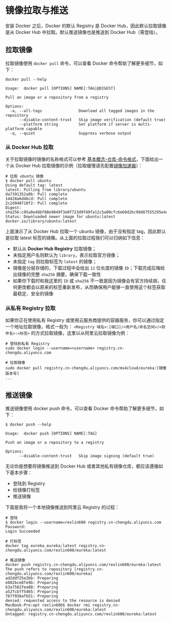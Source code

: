 # 镜像拉取与推送

安装 Docker 之后，Docker 的默认 Registry 是 Docker Hub，因此默认拉取镜像是从 Docker Hub 中拉取。默认推送镜像也是推送到 Docker Hub（需登陆）。

## 拉取镜像

拉取镜像使用 `docker pull` 命令，可以查看 Docker 命令帮助了解更多细节，如下：

```text
docker pull --help

Usage:	docker pull [OPTIONS] NAME[:TAG|@DIGEST]

Pull an image or a repository from a registry

Options:
  -a, --all-tags                Download all tagged images in the repository
      --disable-content-trust   Skip image verification (default true)
      --platform string         Set platform if server is multi-platform capable
  -q, --quiet                   Suppress verbose output
```

### 从 Docker Hub 拉取

关于拉取镜像时镜像的名称格式可以参考 [基本概念-仓库-命令格式](../chapter-1-basic-concepts/repository.md#ming-ming-gui-fan)，下面给出一个从 Docker Hub 拉取镜像的示例（拉取缓慢请先配置[镜像加速器](../chapter-2-install-tutorial/mirror-accelerator.md)）：

```text
# 拉取 ubuntu 镜像
$ docker pull ubuntu
Using default tag: latest
latest: Pulling from library/ubuntu
da7391352a9b: Pull complete
14428a6d4bcd: Pull complete
2c2d948710f2: Pull complete
Digest: sha256:c95a8e48bf88e9849f3e0f723d9f49fa12c5a00cfc6e60d2bc99d87555295e4c
Status: Downloaded newer image for ubuntu:latest
docker.io/library/ubuntu:latest
```

上面演示了从 Docker Hub 拉取一个 ubuntu 镜像，由于没有指定 tag，因此默认是拉取 latest 标签的镜像。从上面的拉取过程我们可以归纳如下信息：

* 默认从 **Docker Hub Registry** 拉取镜像；
* 未指定用户名则默认为 `library`，表示拉取官方镜像；
* 未指定 `tag` 则拉取标签为 `latest` 的镜像；
* 镜像是分层存储的，下载过程中会给出 `12` 位长度的镜像 `ID`；下载完成后悔给出镜像的完整 `sha256` 摘要，确保下载一致性
* 如果你下载时和我这里的 `ID` 或 `sha256` 不一致是因为镜像会有官方持续胡，任何更改都会以原来的标签重新发布，从而确保用户能够一直使用这个标签获取最稳定、安全的镜像

### 从私有 Registry 拉取

如果你正在使用私有 Registry 或使用云服务商提供的容器服务，你可以通过指定一个地址拉取镜像，格式一般为： `<Registry 域名>:[端口]/<用户名/命名空间>/<软件名>:<标签>` 的方式拉取镜像，这里以从阿里云拉取镜像为例：

```text
# 登陆到私有 Registry
sudo docker login --username=<username> registry.cn-chengdu.aliyuncs.com

# 拉取镜像
sudo docker pull registry.cn-chengdu.aliyuncs.com/ms4cloud/eureka:[镜像版本号]
...
```

## 推送镜像

推送镜像使用 docker push 命令，可以查看 Docker 命令帮助了解更多细节，如下：

```text
$ docker push --help

Usage:	docker push [OPTIONS] NAME[:TAG]

Push an image or a repository to a registry

Options:
      --disable-content-trust   Skip image signing (default true)
```

无论你是想要将镜像推送到 Docker Hub 或者其他私有镜像仓库，都应该遵循如下基本步骤：

* 登陆到 Registry
* 给镜像打标签
* 推送镜像

下面是我将一个本地镜像推送到阿里云 Registry 的过程：

```text
# 登陆
$ docker login --username=rexlin600 registry.cn-chengdu.aliyuncs.com
Password:
Login Succeeded

# 打标签
docker tag eureka_eureka:latest registry.cn-chengdu.aliyuncs.com/rexlin600/eureka:latest

# 推送镜像
docker push registry.cn-chengdu.aliyuncs.com/rexlin600/eureka:latest
The push refers to repository [registry.cn-chengdu.aliyuncs.com/rexlin600/eureka]
ad2ddf25e2bb: Preparing
e602bce8fe9b: Preparing
b3a7582fea88: Preparing
a52fcbff5465: Preparing
767f936afb51: Preparing
denied: requested access to the resource is denied
MacBook-Pro:opt rexlin600$ docker rmi registry.cn-chengdu.aliyuncs.com/rexlin600/eureka:latest
Untagged: registry.cn-chengdu.aliyuncs.com/rexlin600/eureka:latest
```



